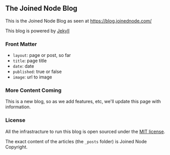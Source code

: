 The Joined Node Blog
-------------------

This is the Joined Node Blog as seen at https://blog.joinednode.com/

This blog is powered by [Jekyll](https://github.com/mojombo/jekyll)

### Front Matter

- `layout`: page or post, so far
- `title`: page title
- `date`: date
- `published`: true or false
- `image`: url to image

### More Content Coming

This is a new blog, so as we add features, etc, we'll update this page with information.

### License

All the infrastracture to run this blog is open sourced under the [MIT license](http://www.opensource.org/licenses/mit-license.php).

The exact content of the articles (the `_posts` folder) is Joined Node Copyright.

